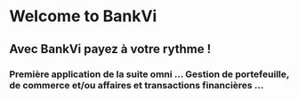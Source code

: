 # Welcome to BankVi

## Avec BankVi payez à votre rythme !

### Première application de la suite omni ... Gestion de portefeuille, de commerce et/ou affaires et transactions financières ...